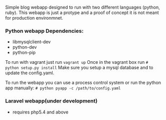 Simple blog webapp designed to run with two different languages (python, ruby).
This webapp is just a protype and a proof of concept it is not meant for production environmnet.

<h3>Python webapp Dependencies:</h3>
<ul>
<li>libmysqlclient-dev</li>
<li>python-dev</li>
<li>python-pip</li>
</ul>

To run with vagrant just run `vagrant up`
Once in the vagrant box run `# python setup.py install`
Make sure you setup a mysql database and to update the config.yaml.

To run the webapp you can use a process control system or run the python app manually:
`# python pyapp -c /path/to/config.yaml`

<h3>Laravel webapp(under development)</h3>
<ul>
<li>requires php5.4 and above</li>
</ul>
